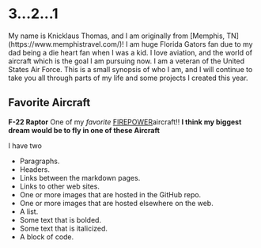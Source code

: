 <!DOCTYPE html>
<html>
<body>
<h1> 3...2...1 </h1>
<p>My name is Knicklaus Thomas, and I am originally from [Memphis, TN](https://www.memphistravel.com/)! I am huge Florida Gators fan due to my dad being a die heart fan when I was a kid. I love aviation, and the world of aircraft which is the goal I am pursuing now. I am a veteran of the United States Air Force. This is a small synopsis of who I am, and I will continue to take you all through parts of my life and some projects I created this year. </p>
</body>
</html>

## Favorite Aircraft

**F-22 Raptor** One of my *favorite* [FIREPOWER](https://en.wikipedia.org/wiki/Lockheed_Martin_F-22_Raptor)aircraft!! **I think my biggest dream would be to fly in one of these Aircraft**


I have two

* Paragraphs.
* Headers.
* Links between the markdown pages.
* Links to other web sites.
* One or more images that are hosted in the GitHub repo.
* One or more images that are hosted elsewhere on the web.
* A list.
* Some text that is bolded.
* Some text that is italicized.
* A block of code.
